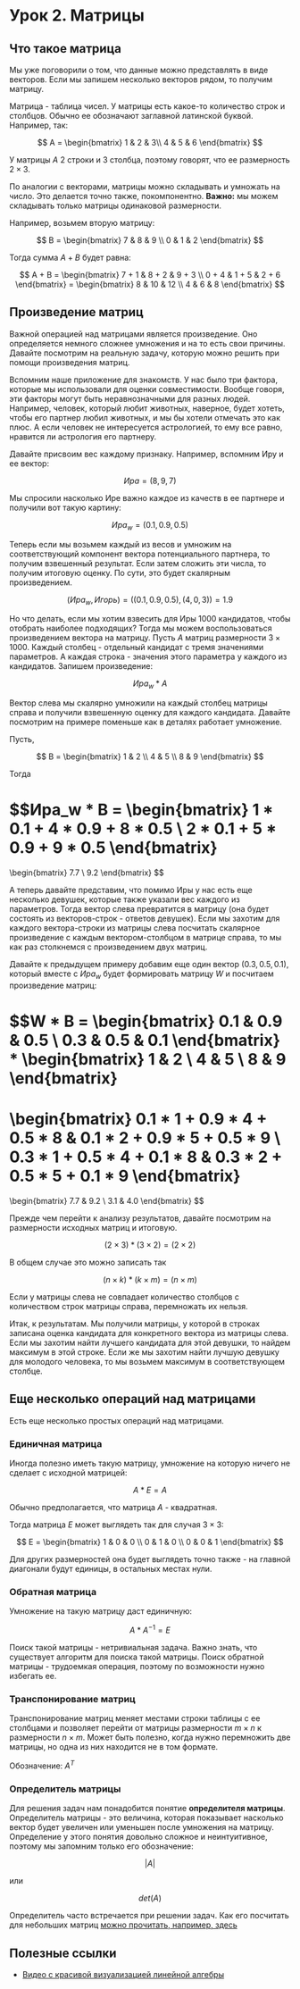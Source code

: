 # Урок 2. Матрицы

## Что такое матрица

Мы уже поговорили о том, что данные можно представлять в виде векторов. Если мы запишем несколько векторов рядом, то получим матрицу.

Матрица - таблица чисел. У матрицы есть какое-то количество строк и столбцов. Обычно ее обозначают заглавной латинской буквой. Например, так:

$$
A = \begin{bmatrix}
1 & 2 & 3\\
4 & 5 & 6
\end{bmatrix}
$$

У матрицы $A$ 2 строки и 3 столбца, поэтому говорят, что ее размерность $2 \times 3$.

По аналогии с векторами, матрицы можно складывать и умножать на число. Это делается точно также, покомпонентно. **Важно:** мы можем складывать только матрицы одинаковой размерности.

Например, возьмем вторую матрицу:

$$
B = \begin{bmatrix}
7 & 8 & 9 \\
0 & 1 & 2
\end{bmatrix}
$$

Тогда сумма $A+B$ будет равна:

$$
A + B = \begin{bmatrix}
7 + 1 & 8 + 2 & 9 + 3 \\
0 + 4 & 1 + 5 & 2 + 6
\end{bmatrix} =
\begin{bmatrix}
8 & 10 & 12 \\
4 & 6 & 8
\end{bmatrix}
$$

## Произведение матриц

Важной операцией над матрицами является произведение. Оно определяется немного сложнее умножения и на то есть свои причины. Давайте посмотрим на реальную задачу, которую можно решить при помощи произведения матриц.

Вспомним наше приложение для знакомств. У нас было три фактора, которые мы использовали для оценки совместимости. Вообще говоря, эти факторы могут быть неравнозначными для разных людей. Например, человек, который любит животных, наверное, будет хотеть, чтобы его партнер любил животных, и мы бы хотели отмечать это как плюс. А если человек не интересуется астрологией, то ему все равно, нравится ли астрология его партнеру.

Давайте присвоим вес каждому признаку. Например, вспомним Иру и ее вектор:

$$Ира = (8, 9, 7)$$

Мы спросили насколько Ире важно каждое из качеств в ее партнере и получили вот такую картину:

$$Ира_w = (0.1, 0.9, 0.5)$$

Теперь если мы возьмем каждый из весов и умножим на соответствующий компонент вектора потенциального партнера, то получим взвешенный результат. Если затем сложить эти числа, то получим итоговую оценку. По сути, это будет скалярным произведением.

$$(Ира_w, Игорь) = ((0.1, 0.9, 0.5), (4, 0, 3)) = 1.9$$

Но что делать, если мы хотим взвесить для Иры 1000 кандидатов, чтобы отобрать наиболее подходящих? Тогда мы можем воспользоваться произведением вектора на матрицу. Пусть $A$ матриц размерности $3 \times 1000$. Каждый столбец - отдельный кандидат с тремя значениями параметров. А каждая строка - значения этого параметра у каждого из кандидатов. Запишем произведение:

$$Ира_w * A$$

Вектор слева мы скалярно умножили на каждый столбец матрицы справа и получили взвешенную оценку для каждого кандидата. Давайте посмотрим на примере поменьше как в деталях работает умножение.

Пусть,

$$
B = \begin{bmatrix}
1 & 2 \\
4 & 5 \\
8 & 9
\end{bmatrix}
$$

Тогда

$$Ира_w * B =
\begin{bmatrix}
1 * 0.1 + 4 * 0.9 + 8 * 0.5 \\
2 * 0.1 + 5 * 0.9 + 9 * 0.5
\end{bmatrix}
=
\begin{bmatrix}
7.7 \\
9.2
\end{bmatrix}
$$

А теперь давайте представим, что помимо Иры у нас есть еще несколько девушек, которые также указали вес каждого из параметров. Тогда вектор слева превратится в матрицу (она будет состоять из векторов-строк - ответов девушек). Если мы захотим для каждого вектора-строки из матрицы слева посчитать скалярное произведение с каждым вектором-столбцом в матрице справа, то мы как раз столкнемся с произведением двух матриц.

Давайте к предыдущем примеру добавим еще один вектор $(0.3, 0.5, 0.1)$, который вместе с $Ира_w$ будет формировать матрицу $W$ и посчитаем произведение матриц:

$$W * B =
\begin{bmatrix}
0.1 & 0.9 & 0.5 \\
0.3 & 0.5 & 0.1
\end{bmatrix}
*
\begin{bmatrix}
1 & 2 \\
4 & 5 \\
8 & 9
\end{bmatrix}
=
\begin{bmatrix}
0.1 * 1 + 0.9 * 4 + 0.5 * 8 & 0.1 * 2 + 0.9 * 5 + 0.5 * 9 \\
0.3 * 1 + 0.5  * 4 + 0.1 * 8 & 0.3 * 2 + 0.5 * 5 + 0.1 * 9
\end{bmatrix}
=
\begin{bmatrix}
7.7 & 9.2 \\
3.1 & 4.0
\end{bmatrix}
$$

Прежде чем перейти к анализу результатов, давайте посмотрим на размерности исходных матриц и итоговую.

$$(2 \times 3) * (3 \times 2) = (2 \times 2)$$

В общем случае это можно записать так

$$(n \times k) * (k \times m) = (n \times m)$$

Если у матрицы слева не совпадает количество столбцов с количеством строк матрицы справа, перемножать их нельзя.

Итак, к результатам. Мы получили матрицы, у которой в строках записана оценка кандидата для конкретного вектора из матрицы слева. Если мы захотим найти лучшего кандидата для этой девушки, то найдем максимум в этой строке. Если же мы захотим найти лучшую девушку для молодого человека, то мы возьмем максимум в соответствующем столбце.

## Еще несколько операций над матрицами

Есть еще несколько простых операций над матрицами.

### Единичная матрица

Иногда полезно иметь такую матрицу, умножение на которую ничего не сделает с исходной матрицей:

$$A * E = A$$

Обычно предполагается, что матрица $A$ - квадратная.

Тогда матрица $E$ может выглядеть так для случая $3 \times 3$:

$$
E = \begin{bmatrix}
1 & 0 & 0 \\
0 & 1 & 0 \\
0 & 0 & 1
\end{bmatrix}
$$

Для других размерностей она будет выглядеть точно также - на главной диагонали будут единицы, в остальных местах нули.

### Обратная матрица

Умножение на такую матрицу даст единичную:

$$A * A^{-1} = E$$

Поиск такой матрицы - нетривиальная задача. Важно знать, что существует алгоритм для поиска такой матрицы. Поиск обратной матрицы - трудоемкая операция, поэтому по возможности нужно избегать ее.

### Транспонирование матриц

Транспонирование матриц меняет местами строки таблицы с ее столбцами и позволяет перейти от матрицы размерности $m \times n$ к размерности $n \times m$. Может быть полезно, когда нужно перемножить две матрицы, но одна из них находится не в том формате.

Обозначение: $A^T$

### Определитель матрицы

Для решения задач нам понадобится понятие **определителя матрицы**. Определитель матрицы - это величина, которая показывает насколько вектор будет увеличен или уменьшен после умножения на матрицу. Определение у этого понятия довольно сложное и неинтуитивное, поэтому мы запомним только его обозначение:

$$|A|$$

или

$$det(A)$$

Определитель часто встречается при решении задач. Как его посчитать для небольших матриц [можно прочитать, например, здесь](http://mathprofi.ru/kak_vychislit_opredelitel.html)

## Полезные ссылки

- [Видео с красивой визуализацией линейной алгебры](https://www.youtube.com/playlist?list=PLVjLpKXnAGLXPaS7FRBjd5yZeXwJxZil2)
